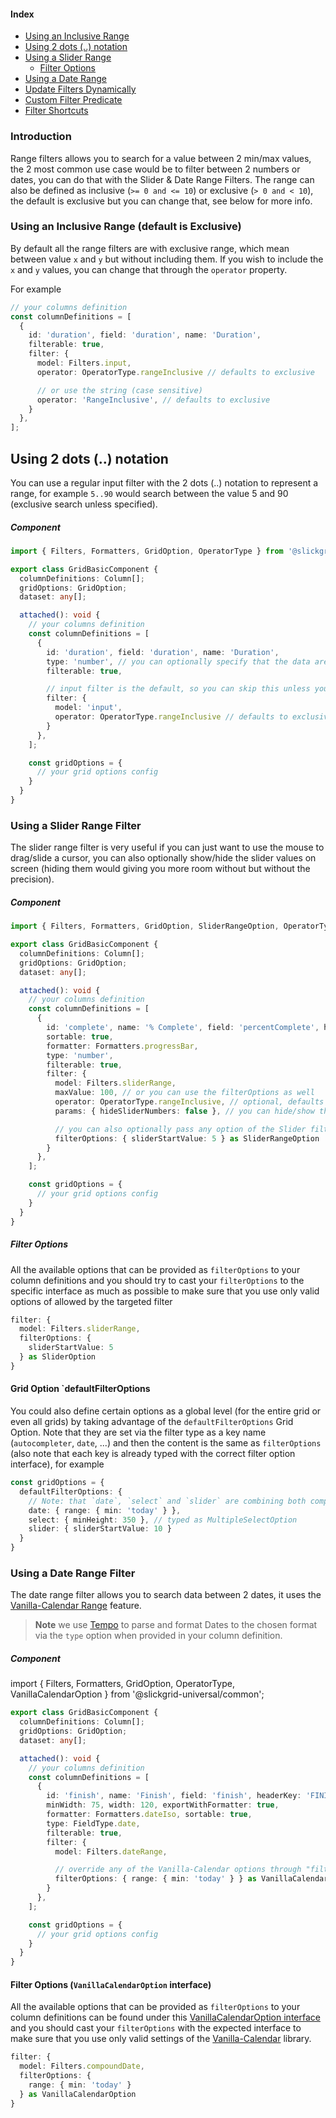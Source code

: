#### Index
- [Using an Inclusive Range](#using-an-inclusive-range-default-is-exclusive)
- [Using 2 dots (..) notation](#using-2-dots--notation)
- [Using a Slider Range](#using-a-slider-range-filter)
  - [Filter Options](#filter-options)
- [Using a Date Range](#using-a-date-range-filter)
- [Update Filters Dynamically](input-filter.md#update-filters-dynamically)
- [Custom Filter Predicate](input-filter.md#custom-filter-predicate)
- [Filter Shortcuts](input-filter.md#filter-shortcuts)

### Introduction
Range filters allows you to search for a value between 2 min/max values, the 2 most common use case would be to filter between 2 numbers or dates, you can do that with the Slider & Date Range Filters. The range can also be defined as inclusive (`>= 0 and <= 10`) or exclusive (`> 0 and < 10`), the default is exclusive but you can change that, see below for more info.

### Using an Inclusive Range (default is Exclusive)
By default all the range filters are with exclusive range, which mean between value `x` and `y` but without including them. If you wish to include the `x` and `y` values, you can change that through the `operator` property.

For example
```ts
// your columns definition
const columnDefinitions = [
  {
    id: 'duration', field: 'duration', name: 'Duration',
    filterable: true,
    filter: {
      model: Filters.input,
      operator: OperatorType.rangeInclusive // defaults to exclusive

      // or use the string (case sensitive)
      operator: 'RangeInclusive', // defaults to exclusive
    }
  },
];
```

## Using 2 dots (..) notation
You can use a regular input filter with the 2 dots (..) notation to represent a range, for example `5..90` would search between the value 5 and 90 (exclusive search unless specified).

##### Component
```ts
import { Filters, Formatters, GridOption, OperatorType } from '@slickgrid-universal/common';

export class GridBasicComponent {
  columnDefinitions: Column[];
  gridOptions: GridOption;
  dataset: any[];

  attached(): void {
    // your columns definition
    const columnDefinitions = [
      {
        id: 'duration', field: 'duration', name: 'Duration',
        type: 'number', // you can optionally specify that the data are numbers
        filterable: true,

        // input filter is the default, so you can skip this unless you want to specify the `operator`
        filter: {
          model: 'input',
          operator: OperatorType.rangeInclusive // defaults to exclusive
        }
      },
    ];

    const gridOptions = {
      // your grid options config
    }
  }
}
```

### Using a Slider Range Filter
The slider range filter is very useful if you can just want to use the mouse to drag/slide a cursor, you can also optionally show/hide the slider values on screen (hiding them would giving you more room without but without the precision).

##### Component
```ts
import { Filters, Formatters, GridOption, SliderRangeOption, OperatorType } from '@slickgrid-universal/commomn';

export class GridBasicComponent {
  columnDefinitions: Column[];
  gridOptions: GridOption;
  dataset: any[];

  attached(): void {
    // your columns definition
    const columnDefinitions = [
      {
        id: 'complete', name: '% Complete', field: 'percentComplete', headerKey: 'PERCENT_COMPLETE', minWidth: 120,
        sortable: true,
        formatter: Formatters.progressBar,
        type: 'number',
        filterable: true,
        filter: {
          model: Filters.sliderRange,
          maxValue: 100, // or you can use the filterOptions as well
          operator: OperatorType.rangeInclusive, // optional, defaults to exclusive
          params: { hideSliderNumbers: false }, // you can hide/show the slider numbers on both side

          // you can also optionally pass any option of the Slider filter
          filterOptions: { sliderStartValue: 5 } as SliderRangeOption
        }
      },
    ];

    const gridOptions = {
      // your grid options config
    }
  }
}
```

##### Filter Options
All the available options that can be provided as `filterOptions` to your column definitions and you should try to cast your `filterOptions` to the specific interface as much as possible to make sure that you use only valid options of allowed by the targeted filter

```ts
filter: {
  model: Filters.sliderRange,
  filterOptions: {
    sliderStartValue: 5
  } as SliderOption
}
```

#### Grid Option `defaultFilterOptions
You could also define certain options as a global level (for the entire grid or even all grids) by taking advantage of the `defaultFilterOptions` Grid Option. Note that they are set via the filter type as a key name (`autocompleter`, `date`, ...) and then the content is the same as `filterOptions` (also note that each key is already typed with the correct filter option interface), for example

```ts
const gridOptions = {
  defaultFilterOptions: {
    // Note: that `date`, `select` and `slider` are combining both compound & range filters together
    date: { range: { min: 'today' } },
    select: { minHeight: 350 }, // typed as MultipleSelectOption
    slider: { sliderStartValue: 10 }
  }
}
```

### Using a Date Range Filter
The date range filter allows you to search data between 2 dates, it uses the [Vanilla-Calendar Range](https://vanilla-calendar.pro/) feature.

> **Note** we use [Tempo](https://tempo.formkit.com/) to parse and format Dates to the chosen format via the `type` option when provided in your column definition.

##### Component
import { Filters, Formatters, GridOption, OperatorType, VanillaCalendarOption } from '@slickgrid-universal/common';

```typescript
export class GridBasicComponent {
  columnDefinitions: Column[];
  gridOptions: GridOption;
  dataset: any[];

  attached(): void {
    // your columns definition
    const columnDefinitions = [
      {
        id: 'finish', name: 'Finish', field: 'finish', headerKey: 'FINISH',
        minWidth: 75, width: 120, exportWithFormatter: true,
        formatter: Formatters.dateIso, sortable: true,
        type: FieldType.date,
        filterable: true,
        filter: {
          model: Filters.dateRange,

          // override any of the Vanilla-Calendar options through "filterOptions"
          filterOptions: { range: { min: 'today' } } as VanillaCalendarOption
        }
      },
    ];

    const gridOptions = {
      // your grid options config
    }
  }
}
```

#### Filter Options (`VanillaCalendarOption` interface)
All the available options that can be provided as `filterOptions` to your column definitions can be found under this [VanillaCalendarOption interface](https://github.com/ghiscoding/slickgrid-universal/blob/master/packages/common/src/interfaces/vanillaCalendarOption.interface.ts) and you should cast your `filterOptions` with the expected interface to make sure that you use only valid settings of the [Vanilla-Calendar](https://vanilla-calendar.pro/docs/reference/additionally/settings) library.

```ts
filter: {
  model: Filters.compoundDate,
  filterOptions: {
    range: { min: 'today' }
  } as VanillaCalendarOption
}
```
